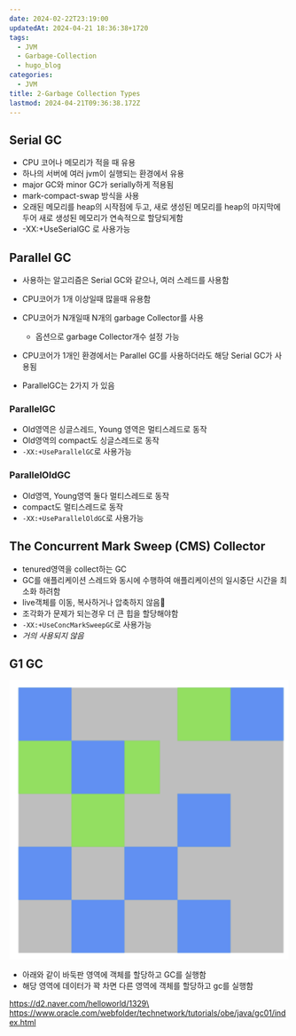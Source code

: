 ```yaml
---
date: 2024-02-22T23:19:00
updatedAt: 2024-04-21 18:36:38+1720
tags:
  - JVM
  - Garbage-Collection
  - hugo_blog
categories:
  - JVM
title: 2-Garbage Collection Types
lastmod: 2024-04-21T09:36:38.172Z
---
```

## Serial GC

* CPU 코어나 메모리가 적을 때 유용
* 하나의 서버에 여러 jvm이 실행되는 환경에서 유용
* major GC와 minor GC가 serially하게 적용됨
* mark-compact-swap 방식을 사용
* 오래된 메모리를 heap의 시작점에 두고, 새로 생성된 메모리를 heap의 마지막에 두어 새로 생성된 메모리가 연속적으로 할당되게함
* -XX:+UseSerialGC 로 사용가능

## Parallel GC

* 사용하는 알고리즘은 Serial GC와 같으나, 여러 스레드를 사용함

* CPU코어가 1개 이상일때 많을때 유용함

* CPU코어가 N개일때 N개의 garbage Collector를 사용
  * 옵션으로 garbage Collector개수 설정 가능

* CPU코어가 1개인 환경에서는 Parallel GC를 사용하더라도 해당 Serial GC가 사용됨

* ParallelGC는 2가지 가 있음

### ParallelGC

* Old영역은 싱글스레드, Young 영역은 멀티스레드로 동작
* Old영역의 compact도 싱글스레드로 동작
* `-XX:+UseParallelGC`로 사용가능

### ParallelOldGC

* Old영역, Young영역 둘다 멀티스레드로 동작
* compact도 멀티스레드로 동작
* `-XX:+UseParallelOldGC`로 사용가능

## The Concurrent Mark Sweep (CMS) Collector

* tenured영역을 collect하는 GC
* GC를 애플리케이션 스레드와 동시에 수행하여 애플리케이션의 일시중단 시간을 최소화 하려함
* live객체를 이동, 복사하거나 압축하지 않음
* 조각화가 문제가 되는경우 더 큰 힙을 할당해야함
* `-XX:+UseConcMarkSweepGC`로 사용가능
* *거의 사용되지 않음*

## G1 GC

![center|600](/image/real-resource-image/Pasted%20image%2020240304223056.png)

* 아래와 같이 바둑판 영역에 객체를 할당하고 GC를 실행함
* 해당 영역에 데이터가 꽉 차면 다른 영역에 객체를 할당하고 gc를 실행함

https://d2.naver.com/helloworld/1329\
https://www.oracle.com/webfolder/technetwork/tutorials/obe/java/gc01/index.html
